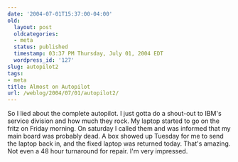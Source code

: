 ```yaml
---
date: '2004-07-01T15:37:00-04:00'
old:
  layout: post
  oldcategories:
  - meta
  status: published
  timestamp: 03:37 PM Thursday, July 01, 2004 EDT
  wordpress_id: '127'
slug: autopilot2
tags:
- meta
title: Almost on Autopilot
url: /weblog/2004/07/01/autopilot2/
---
```


So I lied about the complete autopilot.  I just gotta do a shout-out to IBM's
service division and how much they rock.  My laptop started to go on the fritz
on Friday morning.  On saturday I called them and was informed that my main
board was probably dead.  A box showed up Tuesday for me to send the laptop
back in, and the fixed laptop was returned today.  That's amazing.  Not even
a 48 hour turnaround for repair.  I'm very impressed.
